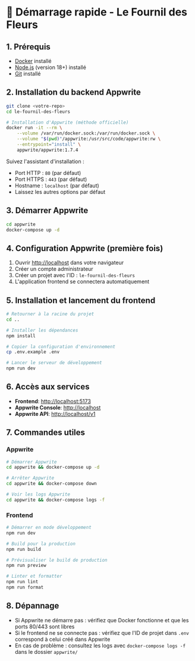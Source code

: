 # 🚀 Démarrage rapide - Le Fournil des Fleurs

## 1. Prérequis

- [Docker](https://docs.docker.com/get-docker/) installé
- [Node.js](https://nodejs.org/) (version 18+) installé
- [Git](https://git-scm.com/) installé

## 2. Installation du backend Appwrite

```bash
git clone <votre-repo>
cd le-fournil-des-fleurs

# Installation d'Appwrite (méthode officielle)
docker run -it --rm \
    --volume /var/run/docker.sock:/var/run/docker.sock \
    --volume "$(pwd)"/appwrite:/usr/src/code/appwrite:rw \
    --entrypoint="install" \
    appwrite/appwrite:1.7.4
```

Suivez l'assistant d'installation :

- Port HTTP : `80` (par défaut)
- Port HTTPS : `443` (par défaut)
- Hostname : `localhost` (par défaut)
- Laissez les autres options par défaut

## 3. Démarrer Appwrite

```bash
cd appwrite
docker-compose up -d
```

## 4. Configuration Appwrite (première fois)

1. Ouvrir <http://localhost> dans votre navigateur
2. Créer un compte administrateur
3. Créer un projet avec l'ID : `le-fournil-des-fleurs`
4. L'application frontend se connectera automatiquement

## 5. Installation et lancement du frontend

```bash
# Retourner à la racine du projet
cd ..

# Installer les dépendances
npm install

# Copier la configuration d'environnement
cp .env.example .env

# Lancer le serveur de développement
npm run dev
```

## 6. Accès aux services

- **Frontend**: <http://localhost:5173>
- **Appwrite Console**: <http://localhost>
- **Appwrite API**: <http://localhost/v1>

## 7. Commandes utiles

### Appwrite

```bash
# Démarrer Appwrite
cd appwrite && docker-compose up -d

# Arrêter Appwrite
cd appwrite && docker-compose down

# Voir les logs Appwrite
cd appwrite && docker-compose logs -f
```

### Frontend

```bash
# Démarrer en mode développement
npm run dev

# Build pour la production
npm run build

# Prévisualiser le build de production
npm run preview

# Linter et formatter
npm run lint
npm run format
```

## 8. Dépannage

- Si Appwrite ne démarre pas : vérifiez que Docker fonctionne et que les ports 80/443 sont libres
- Si le frontend ne se connecte pas : vérifiez que l'ID de projet dans `.env` correspond à celui créé dans Appwrite
- En cas de problème : consultez les logs avec `docker-compose logs -f` dans le dossier `appwrite/`
